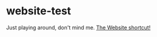 # website-test
Just playing around, don't mind me.
[The Website shortcut!](http://v0k1.github.io "Website")
